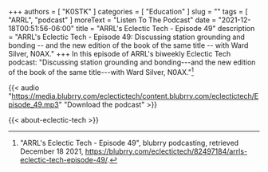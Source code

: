 +++
authors = [ "K0STK" ]
categories = [ "Education" ]
slug = ""
tags = [ "ARRL", "podcast" ]
moreText = "Listen To The Podcast"
date = "2021-12-18T00:51:56-06:00"
title = "ARRL's Eclectic Tech - Episode 49"
description = "ARRL's Eclectic Tech - Episode 49: Discussing station grounding and bonding -- and the new edition of the book of the same title -- with Ward Silver, N0AX."
+++
In this episode of ARRL's biweekly Eclectic Tech podcast: "Discussing station grounding and bonding---and the new edition of the book of the same title---with Ward Silver, N0AX."[^1]

[^1]: "ARRL's Eclectic Tech - Episode 49", blubrry podcasting, retrieved December 18 2021, https://blubrry.com/eclectictech/82497184/arrls-eclectic-tech-episode-49/.

<!--more-->

{{< audio "https://media.blubrry.com/eclectictech/content.blubrry.com/eclectictech/Episode_49.mp3" "Download the podcast" >}}

{{< about-eclectic-tech >}}
